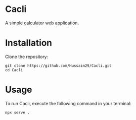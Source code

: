 # Cacli
A simple calculator web application.

# Installation
Clone the repository:
```
git clone https://github.com/Hussain29/Cacli.git
cd Cacli
```

# Usage
To run Cacli, execute the following command in your terminal:

```
npx serve .
```
